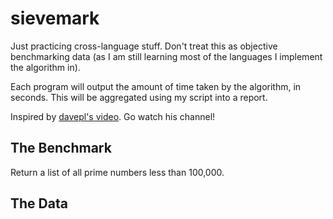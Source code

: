 # sievemark

Just practicing cross-language stuff. Don't treat this as objective benchmarking
data (as I am still learning most of the languages I implement the algorithm in).

Each program will output the amount of time taken by the algorithm, in seconds. This will be aggregated using my script into a report.

Inspired by [davepl's video](https://www.youtube.com/watch?v=D3h62rgewZM). Go watch his channel!

## The Benchmark

Return a list of all prime numbers less than 100,000.

## The Data

